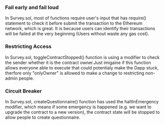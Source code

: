 ### Fail early and fail loud
In Survey.sol, most of functions require user's input that has require() statement to check it before submit the transaction to the Ethereum network, which is great. It is because users can identify their transactions will be failed at the very beginning (Users without waste any gas cost).

### Restricting Access
In Survey.sol, toggleContractStopped() function is using a modifier to check the sender whether it is the contract owner.Just imigaine if this function allows everyone able to execute that could  potentialy make the Dapp stuck, therfore only "onlyOwner" is allowed to make a change to restricting non-admin people.

### Circuit Breaker
In Survey.sol, createQuestionnaire() function has used the haltInEmergency modifier, which means if some emergency is happened (e.g. we want to upgrade the contract to a new version), the contract state will be stopped to allow people to create questionnaire.

